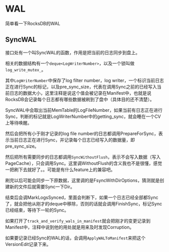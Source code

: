 # WAL

简单看一下RocksDB的WAL

## SyncWAL

接口处有一个叫SyncWAL的函数，作用是把当前的日志同步到盘上。

相关的数据结构有一个`deque<LogWriterNumber>`，以及一个锁叫做`log_write_mutex_`。

其中`LogWriterNumber`中保存了log filter number，log writer，一个标识当前日志正在进行Sync的标记，以及pre_sync_size，代表在调用Sync之前的已经写入当前日志的数据大小，这里注释是说这个值会被记录在Manifest中，也就是说RocksDB会记录每个日志都有哪些数据被刷到了盘中（具体目的还不清楚）。

 SyncWAL中会取出当前MemTable的LogFileNumber，如果当前有日志正在进行Sync，判断的标记就是LogWriterNumber中的getting_sync，就会睡在一个CV上等待唤醒。

然后会把所有小于刚才记录的log file number的日志都调用PrepareForSync，表示当前日志正在进行Sync，并记录每个日志已经写入的数据量，即pre_sync_size。

然后把所有需要同步的日志都调用`SyncWithoutFlush`，表示不会写入数据（写入PageCache），只会调用Sync。这里调WithoutFlush的含义我也不是很懂，感觉一把刷下去就好了。。可能是有什么feature上的兼容吧。

刷完以后可能会同步一下原数据，这里调的是FsyncWithDirOptions，猜测就是创建新的文件后就需要Sync一下Dir。

结束后会调MarkLogsSynced，里面会判断下，如果一个日志已经全部都Sync了，就会把他从刚才的deque中移除，否则的话就会调用FinishSync，标记Sync已经结束，等待下一轮的Sync。

如果打开了`track_and_verify_wals_in_manifest`就会把刚才的变更记录到Manifest中，注释中说到他的用处就是用来及时发现Corruption。

如果要记录已经Sync的WAL的话，会调用`ApplyWALToManifest`来把这个VersionEdit记录下来。



